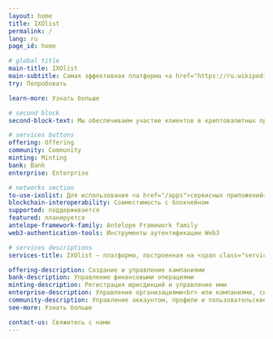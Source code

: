 ```yaml
---
layout: home
title: IXOlist
permalink: /
lang: ru
page_id: home

# global title
main-title: IXOlist
main-subtitle: Самая эффективная платформа <a href="https://ru.wikipedia.org/wiki/Web3" target="_blank">Веб3</a> для людей и организаций, предоставляющая возможность участвовать в честных и надежных криптовалютных проектах, а также создающая мост между миром криптовалют и развитием бизнеса для большего сотрудничества и доверия.
try: Попробовать

learn-more: Узнать больше

# second block
second-block-text: Мы обеспечиваем участие клиентов в криптовалютных проектах, а также создаем мост между крипто миром и развитием бизнеса для большей эффективности и результативности.

# services buttons
offering: Offering
community: Community
minting: Minting
bank: Bank
enterprise: Enterprise

# networks section
to-use-ixolist: Для использования <a href="/apps">сервисных приложений</a> IXOlist необходима учетная запись <a href="/blockchain">блокчейна</a> и <a href="/web3-authentication-tools">инструмент авторизации Web3</a>, также известный как кошелек.
blockchain-interoperability: Cовместимость с блокчейном
supported: поддерживается
featured: планируется
antelope-framework-family: Antelope Framework family
web3-authentication-tools: Инструменты аутентификации Web3

# services descriptions
services-title: IXOlist — платформа, построенная на <span class="service-apps__btn--link"><a href="/ru/apps">пяти сервисных приложениях</a></span>

offering-description: Создание и управление кампаниями
bank-description: Управление финансовыми операциями
minting-description: Регистрация юрисдикций и управление ими
enterprise-description: Управление организациями<br> или кампаниями, связанными с вашим бизнесом или проектом
community-description: Управление аккаунтом, профили и пользовательские настройки
see-more: Узнать больше

contact-us: Свяжитесь с нами
---
```




